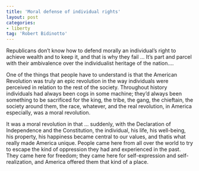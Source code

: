 ```yaml
---
title: 'Moral defense of individual rights'
layout: post
categories:
- liberty
tag: 'Robert Bidinotto'
---
```


Republicans don’t know how to defend morally an individual’s right to achieve wealth and to keep it, and that is why they fail ... It’s part and parcel with their ambivalence over the individualist heritage of the nation....  
  
One of the things that people have to understand is that the American Revolution was truly an epic revolution in the way individuals were perceived in relation to the rest of the society. Throughout history individuals had always been cogs in some machine; they’d always been something to be sacrificed for the king, the tribe, the gang, the chieftain, the society around them, the race, whatever, and the real revolution, in America especially, was a moral revolution.

It was a moral revolution in that ... suddenly, with the Declaration of Independence and the Constitution, the individual, his life, his well-being, his property, his happiness became central to our values, and thatis what really made America unique. People came here from all over the world to try to escape the kind of oppression they had and experienced in the past. They came here for freedom; they came here for self-expression and self-realization, and America offered them that kind of a place.
